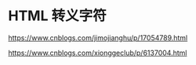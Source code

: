 # HTML 转义字符

https://www.cnblogs.com/jimojianghu/p/17054789.html

https://www.cnblogs.com/xionggeclub/p/6137004.html